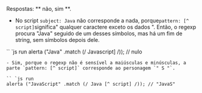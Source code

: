 Respostas: ** não, sim **.

- No script `subject: Java` não corresponde a nada, porque` pattern: [^ script] `significa" qualquer caractere exceto os dados ". Então, o regexp procura "Java" seguido de um desses símbolos, mas há um fim de string, sem símbolos depois dele.

`` `js run
alerta ("Java" .match (/ Javascript] /)); // nulo
```
- Sim, porque o regexp não é sensível a maiúsculas e minúsculas, a parte `pattern: [^ script]` corresponde ao personagem `" S "`.

`` `js run
alerta ("JavaScript" .match (/ Java [^ script] /)); // "JavaS"
```
